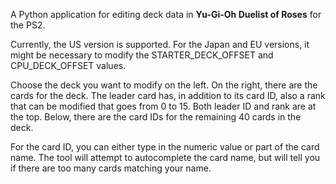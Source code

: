 A Python application for editing deck data in **Yu-Gi-Oh Duelist of Roses** for the PS2.

Currently, the US version is supported. For the Japan and EU versions, it might be necessary to modify the STARTER_DECK_OFFSET and CPU_DECK_OFFSET values.

Choose the deck you want to modify on the left. On the right, there are the cards for the deck. The leader card has, in addition to its card ID, also a rank that can be modified that goes from 0 to 15. Both leader ID and rank are at the top. Below, there are the card IDs for the remaining 40 cards in the deck.

For the card ID, you can either type in the numeric value or part of the card name. The tool will attempt to autocomplete the card name, but will tell you if there are too many cards matching your name.